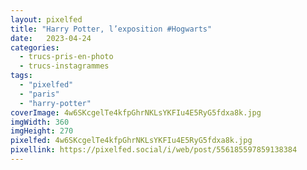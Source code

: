 ```yaml
---
layout: pixelfed
title: "Harry Potter, l’exposition #Hogwarts"
date:   2023-04-24
categories: 
  - trucs-pris-en-photo
  - trucs-instagrammes
tags: 
  - "pixelfed"
  - "paris"
  - "harry-potter"
coverImage: 4w6SKcgelTe4kfpGhrNKLsYKFIu4E5RyG5fdxa8k.jpg
imgWidth: 360
imgHeight: 270
pixelfed: 4w6SKcgelTe4kfpGhrNKLsYKFIu4E5RyG5fdxa8k.jpg
pixellink: https://pixelfed.social/i/web/post/556185597859138384
---
```

